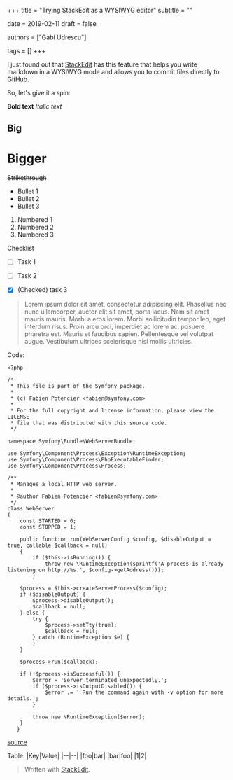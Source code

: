 +++
title = "Trying StackEdit as a WYSIWYG editor"
subtitle = ""

date = 2019-02-11
draft = false

authors = ["Gabi Udrescu"]

tags = []
+++

I just found out that [StackEdit](https://stackedit.io) has this feature that helps you write markdown in a WYSIWYG mode and allows you to commit files directly to GitHub. 

So, let's give it a spin:<!--more-->

**Bold text**
*Italic text*
## Big
# Bigger
~~Strikethrough~~

 - Bullet 1
 - Bullet 2
 - Bullet 3

 1. Numbered 1
 3. Numbered 2
 4. Numbered 3

Checklist

 - [ ] Task 1
 - [ ] Task 2
 - [x] (Checked) task 3


> Lorem ipsum dolor sit amet, consectetur adipiscing elit. Phasellus nec
> nunc ullamcorper, auctor elit sit amet, porta lacus. Nam sit amet
> mauris mauris. Morbi a eros lorem. Morbi sollicitudin tempor leo, eget
> interdum risus. Proin arcu orci, imperdiet ac lorem ac, posuere
> pharetra est. Mauris et faucibus sapien. Pellentesque vel volutpat
> augue. Vestibulum ultrices scelerisque nisl mollis ultricies.

Code:

    <?php
	
	/*
	 * This file is part of the Symfony package.
	 *
	 * (c) Fabien Potencier <fabien@symfony.com>
	 *
	 * For the full copyright and license information, please view the LICENSE
	 * file that was distributed with this source code.
	 */

	namespace Symfony\Bundle\WebServerBundle;

	use Symfony\Component\Process\Exception\RuntimeException;
	use Symfony\Component\Process\PhpExecutableFinder;
	use Symfony\Component\Process\Process;

	/**
	 * Manages a local HTTP web server.
	 *
	 * @author Fabien Potencier <fabien@symfony.com>
	 */
	class WebServer
	{
	    const STARTED = 0;
	    const STOPPED = 1;

	    public function run(WebServerConfig $config, $disableOutput = true, callable $callback = null)
	    {
	        if ($this->isRunning()) {
	            throw new \RuntimeException(sprintf('A process is already listening on http://%s.', $config->getAddress()));
	        }

        $process = $this->createServerProcess($config);
        if ($disableOutput) {
            $process->disableOutput();
            $callback = null;
        } else {
            try {
                $process->setTty(true);
                $callback = null;
            } catch (RuntimeException $e) {
            }
        }

        $process->run($callback);

        if (!$process->isSuccessful()) {
            $error = 'Server terminated unexpectedly.';
            if ($process->isOutputDisabled()) {
                $error .= ' Run the command again with -v option for more details.';
            }

            throw new \RuntimeException($error);
        }
       }
[source](https://github.com/symfony/symfony/blob/master/src/Symfony/Bundle/WebServerBundle/WebServer.php)

Table:
|Key|Value|
|--|--|
|foo|bar|
|bar|foo|
|1|2|



> Written with [StackEdit](https://stackedit.io/).
<!--stackedit_data:
eyJoaXN0b3J5IjpbMzU2MTA5NDYxLDE5NzYyMzE0MzNdfQ==
-->